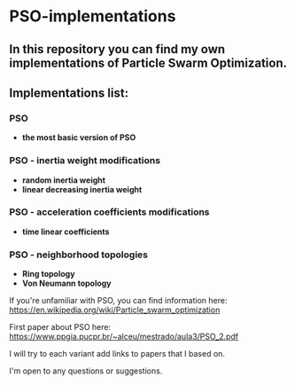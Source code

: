 # PSO-implementations
## In this repository you can find my own implementations of Particle Swarm Optimization.

## Implementations list:

### PSO
- **the most basic version of PSO**

### PSO - inertia weight modifications
- **random inertia weight**
- **linear decreasing inertia weight**

### PSO - acceleration coefficients modifications
- **time linear coefficients**

### PSO - neighborhood topologies
- **Ring topology**
- **Von Neumann topology**

If you're unfamiliar with PSO, you can find information here: https://en.wikipedia.org/wiki/Particle_swarm_optimization

First paper about PSO here: https://www.ppgia.pucpr.br/~alceu/mestrado/aula3/PSO_2.pdf

I will try to each variant add links to papers that I based on.

I'm open to any questions or suggestions.
